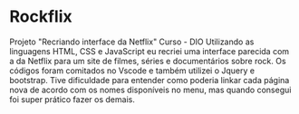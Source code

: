 # Rockflix
Projeto "Recriando interface da Netflix" Curso - DIO 
Utilizando as linguagens HTML, CSS e JavaScript eu recriei uma interface parecida com a da Netflix para um site de filmes, séries e documentários sobre rock. 
Os códigos foram comitados no Vscode e também utilizei o Jquery e bootstrap. 
Tive dificuldade para entender como poderia linkar cada página nova de acordo com os nomes disponíveis no menu, mas quando consegui foi super prático fazer os demais.
